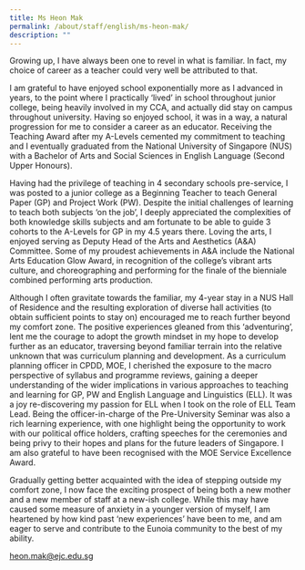 ```yaml
---
title: Ms Heon Mak
permalink: /about/staff/english/ms-heon-mak/
description: ""
---
```


Growing up, I have always been one to revel in what is familiar. In fact, my choice of career as a teacher could very well be attributed to that.

I am grateful to have enjoyed school exponentially more as I advanced in years, to the point where I practically ‘lived’ in school throughout junior college, being heavily involved in my CCA, and actually did stay on campus throughout university. Having so enjoyed school, it was in a way, a natural progression for me to consider a career as an educator. Receiving the Teaching Award after my A-Levels cemented my commitment to teaching and I eventually graduated from the National University of Singapore (NUS) with a Bachelor of Arts and Social Sciences in English Language (Second Upper Honours).

Having had the privilege of teaching in 4 secondary schools pre-service, I was posted to a junior college as a Beginning Teacher to teach General Paper (GP) and Project Work (PW). Despite the initial challenges of learning to teach both subjects ‘on the job’, I deeply appreciated the complexities of both knowledge skills subjects and am fortunate to be able to guide 3 cohorts to the A-Levels for GP in my 4.5 years there. Loving the arts, I enjoyed serving as Deputy Head of the Arts and Aesthetics (A&A) Committee. Some of my proudest achievements in A&A include the National Arts Education Glow Award, in recognition of the college’s vibrant arts culture, and choreographing and performing for the finale of the bienniale combined performing arts production.

Although I often gravitate towards the familiar, my 4-year stay in a NUS Hall of Residence and the resulting exploration of diverse hall activities (to obtain sufficient points to stay on) encouraged me to reach further beyond my comfort zone. The positive experiences gleaned from this ‘adventuring’, lent me the courage to adopt the growth mindset in my hope to develop further as an educator, traversing beyond familiar terrain into the relative unknown that was curriculum planning and development. As a curriculum planning officer in CPDD, MOE, I cherished the exposure to the macro perspective of syllabus and programme reviews, gaining a deeper understanding of the wider implications in various approaches to teaching and learning for GP, PW and English Language and Linguistics (ELL). It was a joy re-discovering my passion for ELL when I took on the role of ELL Team Lead. Being the officer-in-charge of the Pre-University Seminar was also a rich learning experience, with one highlight being the opportunity to work with our political office holders, crafting speeches for the ceremonies and being privy to their hopes and plans for the future leaders of Singapore. I am also grateful to have been recognised with the MOE Service Excellence Award.

Gradually getting better acquainted with the idea of stepping outside my comfort zone, I now face the exciting prospect of being both a new mother and a new member of staff at a new-ish college. While this may have caused some measure of anxiety in a younger version of myself, I am heartened by how kind past ‘new experiences’ have been to me, and am eager to serve and contribute to the Eunoia community to the best of my ability.

[heon.mak@ejc.edu.sg](mailto:heon.mak@ejc.edu.sg)